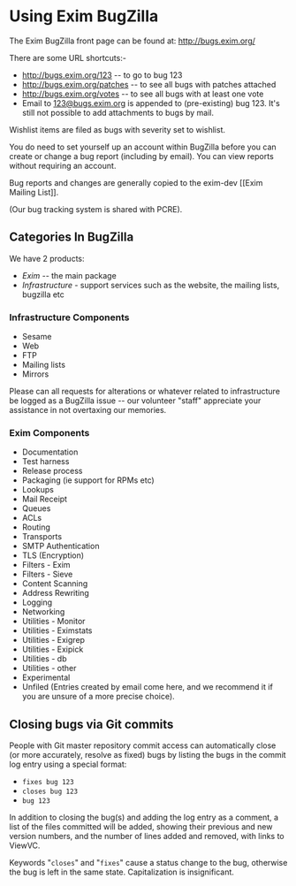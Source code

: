 # Using Exim BugZilla

The Exim BugZilla front page can be found at: http://bugs.exim.org/

There are some URL shortcuts:-

* http://bugs.exim.org/123 -- to go to bug 123
* http://bugs.exim.org/patches -- to see all bugs with patches attached
* http://bugs.exim.org/votes -- to see all bugs with at least one vote
* Email to 123@bugs.exim.org is appended to (pre-existing) bug 123. It's still not possible to add attachments to bugs by mail.

Wishlist items are filed as bugs with severity set to wishlist.

You do need to set yourself up an account within BugZilla before you can create or change a bug report (including by email). You can view reports without requiring an account.

Bug reports and changes are generally copied to the exim-dev [[Exim Mailing List]].

(Our bug tracking system is shared with PCRE).

## Categories In BugZilla

We have 2 products:

* *Exim* -- the main package
* *Infrastructure* - support services such as the website, the mailing lists, bugzilla etc

### Infrastructure Components

* Sesame
* Web
* FTP
* Mailing lists
* Mirrors

Please can all requests for alterations or whatever related to infrastructure be logged as a BugZilla issue -- our volunteer "staff" appreciate your assistance in not overtaxing our memories.

### Exim Components

* Documentation
* Test harness
* Release process
* Packaging (ie support for RPMs etc)
* Lookups
* Mail Receipt
* Queues
* ACLs
* Routing
* Transports
* SMTP Authentication
* TLS (Encryption)
* Filters - Exim
* Filters - Sieve
* Content Scanning
* Address Rewriting
* Logging
* Networking
* Utilities - Monitor
* Utilities - Eximstats
* Utilities - Exigrep
* Utilities - Exipick
* Utilities - db
* Utilities - other
* Experimental
* Unfiled (Entries created by email come here, and we recommend it if you are unsure of a more precise choice).

## Closing bugs via Git commits

People with Git master repository commit access can automatically close (or more accurately, resolve as fixed) bugs by listing the bugs in the commit log entry using a special format:

* `fixes bug 123`
* `closes bug 123`
* `bug 123`

In addition to closing the bug(s) and adding the log entry as a comment, a list of the files committed will be added, showing their previous and new version numbers, and the number of lines added and removed, with links to ViewVC.

Keywords "`closes`" and "`fixes`" cause a status change to the bug, otherwise the bug is left in the same state.
Capitalization is insignificant.
